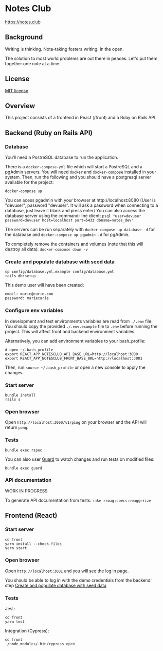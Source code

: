 # Notes Club
https://notes.club

## Background
Writing is thinking. Note-taking fosters writing. In the open.

The solution to most world problems are out there in peaces. Let's put them together one note at a time.

## License
[MIT license](LICENSE)

## Overview
This project consists of a frontend in React (/front) and a Ruby on Rails API.

## Backend (Ruby on Rails API)

### Database

You'll need a PostreSQL database to run the application.

There is a `docker-compose-yml` file which will start a PostreSQL and a pgAdmin servers. You will need `docker` and `docker-compose` installed in your system. Then, run the following and you should have a postgresql server available for the project:
```
docker-compose up
```

You can acess pgadmin with your browser at http://localhost:8080 (User is "devuser", password "devuser". It will ask a password when connecting to a database, just leave it blank and press enter) You can also access the database server using the command-line client: `psql "user=devuser password=devuser host=localhost port=5433 dbname=notes_dev"`

The servers can be run separately with `docker-compose up database -d` for the database and `docker-compose up pgadmin -d` for pgAdmin.

To completely remove the containers and volumes (note that this will destroy all data): `docker-compose down -v`

### Create and populate database with seed data
```
cp config/database.yml.example config/database.yml
rails db:setup
```

This demo user will have been created:
```
email: marie@curie.com
password: mariecurie
```

### Configure env variables
In development and test environments variables are read from `./.env` file. You should copy the provided `./.env.example` file to `.env`  before running the project. This will affect front and backend environment variables.

Alternatively, you can add environment variables to your bash_profile:
```
# open ~/.bash_profile
export REACT_APP_NOTESCLUB_API_BASE_URL=http://localhost:3000
export REACT_APP_NOTESCLUB_FRONT_BASE_URL=http://localhost:3001
```

Then, run `source ~/.bash_profile` or open a new console to apply the changes.

### Start server
```
bundle install
rails s
```

### Open browser

Open `http://localhost:3000/v1/ping` on your browser and the API will return `pong`.

### Tests

```
bundle exec rspec
```

You can also user [Guard](https://github.com/guard/guard) to watch changes and run tests on modified files:
```
bundle exec guard
```

### API documentation

WORK IN PROGRESS

To generate API documentation from tests: ```rake rswag:specs:swaggerize```



## Frontend (React)

### Start server
```
cd front
yarn install --check-files
yarn start
```

### Open browser

Open `http://localhost:3001` and you will see the log in page.

You should be able to log in with the demo credentials from the backend' step [Create and populate database with seed data](https://github.com/notesclub/notesclub#create-and-populate-database-with-seed-data).

### Tests
Jest:
```
cd front
yarn test
```

Integration (Cypress):
```
cd front
./node_modules/.bin/cypress open
```
